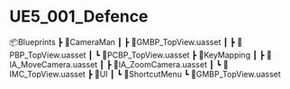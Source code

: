 # UE5_001_Defence

📦Blueprints
 ┣ 📂CameraMan
 ┃ ┣ 📜GMBP_TopView.uasset
 ┃ ┣ 📜PBP_TopView.uasset
 ┃ ┗ 📜PCBP_TopView.uasset
 ┣ 📂KeyMapping
 ┃ ┣ 📜IA_MoveCamera.uasset
 ┃ ┣ 📜IA_ZoomCamera.uasset
 ┃ ┗ 📜IMC_TopView.uasset
 ┣ 📂UI
 ┃ ┗ 📂ShortcutMenu
 ┗ 📜GMBP_TopView.uasset

